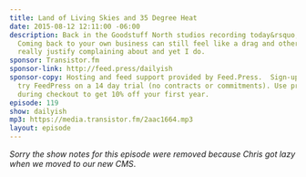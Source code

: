 ```yaml
---
title: Land of Living Skies and 35 Degree Heat
date: 2015-08-12 12:11:00 -06:00
description: Back in the Goodstuff North studios recording today&rsquo;s Daily(ish).
  Coming back to your own business can still feel like a drag and other things I can&rsquo;t
  really justify complaining about and yet I do.
sponsor: Transistor.fm
sponsor-link: http://feed.press/dailyish
sponsor-copy: Hosting and feed support provided by Feed.Press.  Sign-up today and
  try FeedPress on a 14 day trial (no contracts or commitments). Use promo code "dailyish"
  during checkout to get 10% off your first year.
episode: 119
show: dailyish
mp3: https://media.transistor.fm/2aac1664.mp3
layout: episode
---
```


<em>Sorry the show notes for this episode were removed because Chris got lazy when we moved to our new CMS</em>.

